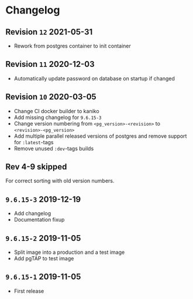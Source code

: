 # Changelog
## Revision `12` 2021-05-31

* Rework from postgres container to init container

## Revision `11` 2020-12-03

* Automatically update password on database on startup if changed

## Revision `10` 2020-03-05
* Change CI docker builder to kaniko
* Add missing changelog for `9.6.15-3`
* Change version numbering from `<pg_version>-<revision>` to
  `<revision>-<pg_version>`
* Add multiple parallel released versions of postgres and remove support for
  `:latest`-tags
* Remove unused `:dev`-tags builds

## Rev 4-9 skipped
For correct sorting with old version numbers.

## `9.6.15-3` 2019-12-19
* Add changelog
* Documentation fixup

## `9.6.15-2` 2019-11-05
* Split image into a production and a test image
* Add pgTAP to test image

## `9.6.15-1` 2019-11-05
* First release
